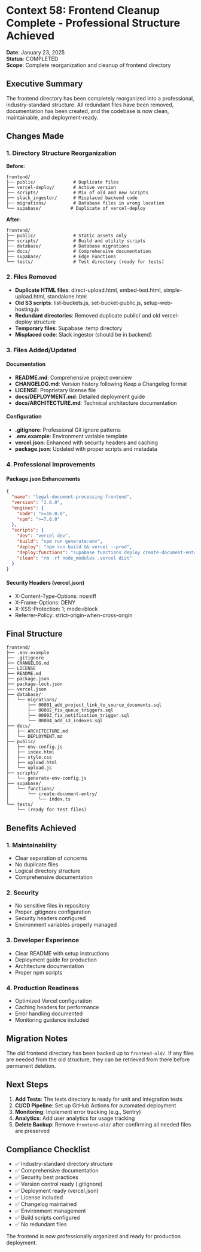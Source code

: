 # Context 58: Frontend Cleanup Complete - Professional Structure Achieved

**Date**: January 23, 2025  
**Status**: COMPLETED  
**Scope**: Complete reorganization and cleanup of frontend directory

## Executive Summary

The frontend directory has been completely reorganized into a professional, industry-standard structure. All redundant files have been removed, documentation has been created, and the codebase is now clean, maintainable, and deployment-ready.

## Changes Made

### 1. Directory Structure Reorganization

**Before:**
```
frontend/
├── public/              # Duplicate files
├── vercel-deploy/       # Active version
├── scripts/             # Mix of old and new scripts
├── slack_ingestor/      # Misplaced backend code
├── migrations/          # Database files in wrong location
└── supabase/           # Duplicate of vercel-deploy
```

**After:**
```
frontend/
├── public/              # Static assets only
├── scripts/             # Build and utility scripts
├── database/            # Database migrations
├── docs/                # Comprehensive documentation
├── supabase/            # Edge Functions
└── tests/               # Test directory (ready for tests)
```

### 2. Files Removed

- **Duplicate HTML files**: direct-upload.html, embed-test.html, simple-upload.html, standalone.html
- **Old S3 scripts**: list-buckets.js, set-bucket-public.js, setup-web-hosting.js
- **Redundant directories**: Removed duplicate public/ and old vercel-deploy structure
- **Temporary files**: Supabase .temp directory
- **Misplaced code**: Slack ingestor (should be in backend)

### 3. Files Added/Updated

#### Documentation
- **README.md**: Comprehensive project overview
- **CHANGELOG.md**: Version history following Keep a Changelog format
- **LICENSE**: Proprietary license file
- **docs/DEPLOYMENT.md**: Detailed deployment guide
- **docs/ARCHITECTURE.md**: Technical architecture documentation

#### Configuration
- **.gitignore**: Professional Git ignore patterns
- **.env.example**: Environment variable template
- **vercel.json**: Enhanced with security headers and caching
- **package.json**: Updated with proper scripts and metadata

### 4. Professional Improvements

#### Package.json Enhancements
```json
{
  "name": "legal-document-processing-frontend",
  "version": "2.0.0",
  "engines": {
    "node": ">=16.0.0",
    "npm": ">=7.0.0"
  },
  "scripts": {
    "dev": "vercel dev",
    "build": "npm run generate:env",
    "deploy": "npm run build && vercel --prod",
    "deploy:functions": "supabase functions deploy create-document-entry",
    "clean": "rm -rf node_modules .vercel dist"
  }
}
```

#### Security Headers (vercel.json)
- X-Content-Type-Options: nosniff
- X-Frame-Options: DENY
- X-XSS-Protection: 1; mode=block
- Referrer-Policy: strict-origin-when-cross-origin

## Final Structure

```
frontend/
├── .env.example
├── .gitignore
├── CHANGELOG.md
├── LICENSE
├── README.md
├── package.json
├── package-lock.json
├── vercel.json
├── database/
│   └── migrations/
│       ├── 00001_add_project_link_to_source_documents.sql
│       ├── 00002_fix_queue_triggers.sql
│       ├── 00003_fix_notification_trigger.sql
│       └── 00004_add_s3_indexes.sql
├── docs/
│   ├── ARCHITECTURE.md
│   └── DEPLOYMENT.md
├── public/
│   ├── env-config.js
│   ├── index.html
│   ├── style.css
│   ├── upload.html
│   └── upload.js
├── scripts/
│   └── generate-env-config.js
├── supabase/
│   └── functions/
│       └── create-document-entry/
│           └── index.ts
└── tests/
    └── (ready for test files)
```

## Benefits Achieved

### 1. Maintainability
- Clear separation of concerns
- No duplicate files
- Logical directory structure
- Comprehensive documentation

### 2. Security
- No sensitive files in repository
- Proper .gitignore configuration
- Security headers configured
- Environment variables properly managed

### 3. Developer Experience
- Clear README with setup instructions
- Deployment guide for production
- Architecture documentation
- Proper npm scripts

### 4. Production Readiness
- Optimized Vercel configuration
- Caching headers for performance
- Error handling documented
- Monitoring guidance included

## Migration Notes

The old frontend directory has been backed up to `frontend-old/`. If any files are needed from the old structure, they can be retrieved from there before permanent deletion.

## Next Steps

1. **Add Tests**: The tests directory is ready for unit and integration tests
2. **CI/CD Pipeline**: Set up GitHub Actions for automated deployment
3. **Monitoring**: Implement error tracking (e.g., Sentry)
4. **Analytics**: Add user analytics for usage tracking
5. **Delete Backup**: Remove `frontend-old/` after confirming all needed files are preserved

## Compliance Checklist

- ✅ Industry-standard directory structure
- ✅ Comprehensive documentation
- ✅ Security best practices
- ✅ Version control ready (.gitignore)
- ✅ Deployment ready (vercel.json)
- ✅ License included
- ✅ Changelog maintained
- ✅ Environment management
- ✅ Build scripts configured
- ✅ No redundant files

The frontend is now professionally organized and ready for production deployment.
